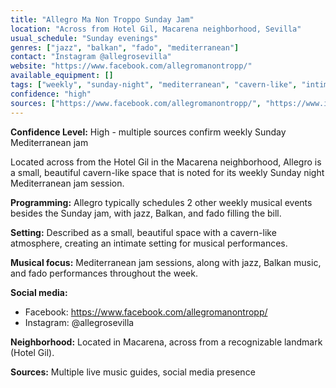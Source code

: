 ```yaml
---
title: "Allegro Ma Non Troppo Sunday Jam"
location: "Across from Hotel Gil, Macarena neighborhood, Sevilla"
usual_schedule: "Sunday evenings"
genres: ["jazz", "balkan", "fado", "mediterranean"]
contact: "Instagram @allegrosevilla"
website: "https://www.facebook.com/allegromanontropp/"
available_equipment: []
tags: ["weekly", "sunday-night", "mediterranean", "cavern-like", "intimate"]
confidence: "high"
sources: ["https://www.facebook.com/allegromanontropp/", "https://www.instagram.com/allegrosevilla/", "https://3si.es/live-music-in-sevilla/", "https://shawnhennessey.substack.com/p/sevilla-jazz"]
---
```


**Confidence Level:** High - multiple sources confirm weekly Sunday Mediterranean jam

Located across from the Hotel Gil in the Macarena neighborhood, Allegro is a small, beautiful cavern-like space that is noted for its weekly Sunday night Mediterranean jam session.

**Programming:** Allegro typically schedules 2 other weekly musical events besides the Sunday jam, with jazz, Balkan, and fado filling the bill.

**Setting:** Described as a small, beautiful space with a cavern-like atmosphere, creating an intimate setting for musical performances.

**Musical focus:** Mediterranean jam sessions, along with jazz, Balkan music, and fado performances throughout the week.

**Social media:**
- Facebook: https://www.facebook.com/allegromanontropp/
- Instagram: @allegrosevilla

**Neighborhood:** Located in Macarena, across from a recognizable landmark (Hotel Gil).

**Sources:** Multiple live music guides, social media presence